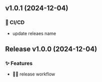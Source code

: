 ## v1.0.1 (2024-12-04)

### 👷 CI/CD

- update releaes name


## Release v1.0.0 (2024-12-04)

### ✨ Features

- ⛓️‍💥 release workflow

